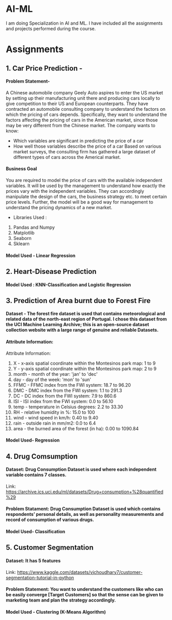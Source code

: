 # AI-ML

I am doing Specialization in AI and ML.
I have included all the assignments and projects performed during the course.

# Assignments

## 1. Car Price Prediction -

#### Problem Statement-
A Chinese automobile company Geely Auto aspires to enter the US market by setting up their manufacturing unit there and producing cars locally to give competition to their US and European counterparts.
They have contracted an automobile consulting company to understand the factors on which the pricing of cars depends. Specifically, they want to understand the factors affecting the pricing of cars in the American market, since those may be very different from the Chinese market. The company wants to know:
- Which variables are significant in predicting the price of a car
- How well those variables describe the price of a car
Based on various market surveys, the consulting firm has gathered a large dataset of different types of cars across the Americal market.

#### Business Goal
You are required to model the price of cars with the available independent variables. It will be used by the management to understand how exactly the prices vary with the independent variables. They can accordingly manipulate the design of the cars, the business strategy etc. to meet certain price levels. Further, the model will be a good way for management to understand the pricing dynamics of a new market.

* Libraries Used :
1. Pandas and Numpy
2. Matplotlib
3. Seaborn
4. Sklearn

#### Model Used - Linear Regression

## 2. Heart-Disease Prediction

#### Model Used : KNN-Classification and Logistic Regression

## 3. Prediction of Area burnt due to Forest Fire

#### Dataset - The forest fire dataset is used that contains meteorological and related data of the north-east region of Portugal. I chose this dataset from the UCI Machine Learning Archive; this is an open-source dataset collection website with a large range of genuine and reliable Datasets.

#### Attribute Information:

Attribute Information:
1. X - x-axis spatial coordinate within the Montesinos park map: 1 to 9 
2. Y - y-axis spatial coordinate within the Montesinos park map: 2 to 9 
3. month - month of the year: 'jan' to 'dec' 
4. day - day of the week: 'mon' to 'sun' 
5. FFMC - FFMC index from the FWI system: 18.7 to 96.20 
6. DMC - DMC index from the FWI system: 1.1 to 291.3 
7. DC - DC index from the FWI system: 7.9 to 860.6 
8. ISI - ISI index from the FWI system: 0.0 to 56.10 
9. temp - temperature in Celsius degrees: 2.2 to 33.30 
10. RH - relative humidity in %: 15.0 to 100 
11. wind - wind speed in km/h: 0.40 to 9.40 
12. rain - outside rain in mm/m2: 0.0 to 6.4 
13. area - the burned area of the forest (in ha): 0.00 to 1090.84 

#### Model Used- Regression

## 4. Drug Comsumption 

#### Dataset: Drug Consumption Dataset is used where each independent variable contains 7 classes.
Link: https://archive.ics.uci.edu/ml/datasets/Drug+consumption+%28quantified%29 

#### Problem Statament: Drug Consumption Dataset is used which contains respondents’ personal details, as well as personality measurements and record of consumption of various drugs.

#### Model Used- Classification

## 5. Customer Segmentation

#### Dataset: It has 5 features
Link: https://www.kaggle.com/datasets/vjchoudhary7/customer-segmentation-tutorial-in-python

#### Problem Statement: You want to understand the customers like who can be easily converge [Target Customers] so that the sense can be given to marketing team and plan the strategy accordingly.

#### Model Used - Clustering (K-Means Algorithm)


